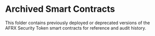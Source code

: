 # Archived Smart Contracts

This folder contains previously deployed or deprecated versions of the AFRX Security Token smart contracts for reference and audit history.
